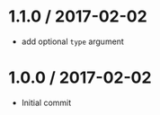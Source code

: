 
1.1.0 / 2017-02-02
==================

  * add optional `type` argument

1.0.0 / 2017-02-02
==================

  * Initial commit

